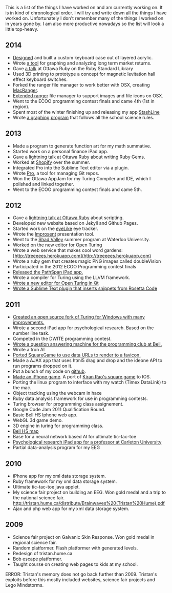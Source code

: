 This is a list of the things I have worked on and am currently working on. It is in kind of chronological order. I will try and write down all the things I have worked on. Unfortunately I don't remember many of the things I worked on in years gone by. I am also more productive nowadays so the list will look a little top-heavy.

## 2014
- [Designed](https://github.com/trishume/KeyboardCAD) and built a custom keyboard case out of layered acrylic.
- Wrote [a tool](/indexView) for graphing and analyzing long term market returns.
- Gave [a talk](/2014/06/25/a-tour-of-the-ruby-standard-library/) at Ottawa Ruby on the Ruby Standard Library
- Used 3D printing to prototype a concept for magnetic levitation hall effect keyboard switches.
- Forked the ranger file manager to work better with OSX, creating [MacRanger](//github.com/trishume/MacRanger).
- [Extended ranger](https://github.com/trishume/dotfiles/tree/master/ranger/ranger.config) file manager to support images and file icons on OSX.
- Went to the ECOO programming contest finals and came 4th (1st in region).
- Spent most of the winter finishing up and releasing my app [StashLine](/stashline)
- Wrote [a graphing program](//github.com/trishume/handyGraph) that follows all the school science rules.

## 2013

- Made a program to generate function art for my math summative.
- Started work on a personal finance iPad app.
- Gave a lightning talk at Ottawa Ruby about writing Ruby Gems.
- Worked at [Shopify](http://shopify.com/) over the summer.
- Integrated Pro into the Sublime Text editor via a plugin.
- Wrote [Pro](//github.com/trishume/pro), a tool for managing Git repos.
- Won the Ottawa AppJam for my Turing Compiler and IDE, which I polished and linked together.
- Went to the ECOO programming contest finals and came 5th.

## 2012

- Gave a [lightning talk at Ottawa Ruby](/2013/02/06/ottawa-ruby-lightning-talks/) about scripting.
- Developed new website based on Jekyll and Github Pages.
- Started work on the [eyeLike](//github.com/trishume/eyeLike) eye tracker.
- Wrote the [Improsent](/improsent) presentation tool.
- Went to the [Shad Valley](http://shad.ca/) summer program at Waterloo University.
- Worked on the new editor for Open Turing
- Wrote a web service that makes cool word gardens: [http://treeeees.herokuapp.com](http://treeeees.herokuapp.com)
- Wrote a ruby gem that creates magic PNG images called doubleVision
- Participated in the 2012 ECOO Programming contest finals
- [Released the PathSpan iPad app.](http://hume.ca/ix)
- Wrote a compiler for Turing using the LLVM framework.
- [Wrote a new editor for Open Turing in Qt](/openturing/index.html#neweditor)
- [Wrote a Sublime Text plugin that inserts snippets from Rosetta Code](https://github.com/trishume/Sublime-Rosetta-Get)

## 2011

- [Created an open source fork of Turing for Windows with many improvements.](/openturing/index.html)
- Wrote a second iPad app for psychological research. Based on the number line task.
- Competed in the DWITE programming contest.
- [Wrote a question answering machine for the programming club at Bell.](http://www.bellhs.net/programmingclub/)
- Wrote a tron AI
- [Ported SquareGame to use data URLs to render to a favicon.](http://tristan.hume.ca/favicon/squaregame.html)
- Made a AJAX app that uses html5 drag and drop and the ideone API to run programs dropped on it.
- Put a bunch of my code on [github](https://github.com/trishume).
- [Made an iPhone game](http://github.com/trishume/SquareGame). A port of [Kiran Rao's square game](http://camp.virtualventures.ca/~krao/forTony/test4/test4.html) to IOS.
- Porting the linux program to interface with my watch (Timex DataLink) to the mac.
- Object tracking using the webcam in haxe
- Ruby data analysis framework for use in programming contests.
- Turing browser for programming class assignement.
- Google Code Jam 2011 Qualification Round.
- Basic Bell HS Iphone web app.
- WebGL 3d game demo.
- 3D engine in turing for programming class.
- [Bell HS map](http://bellhs.net/map)
- Base for a neural network based AI for ultimate tic-tac-toe
- [Psychological research iPad app for a professor at Carleton University](http://hume.ca/ix)
- Partial data-analysis program for my EEG

## 2010

- iPhone app for my xml data storage system.
- Ruby framework for my xml data storage system.
- Ultimate tic-tac-toe java applet.
- My science fair project on building an EEG. Won gold medal and a trip to the national science fair. <http://tristan.hume.ca/distribute/Brainwaves%20(Tristan%20Hume).pdf>
- Ajax and php web app for my xml data storage system.

## 2009

- Science fair project on Galvanic Skin Response. Won gold medal in regional science fair.
- Random platformer. Flash platformer with generated levels.
- Redesign of tristan.hume.ca
- Bob escape platformer.
- Taught course on creating web pages to kids at my school.

ERROR: Tristan's memory does not go back further than 2009. Tristan's exploits before this mostly included websites, science fair projects and Lego Mindstorms.
